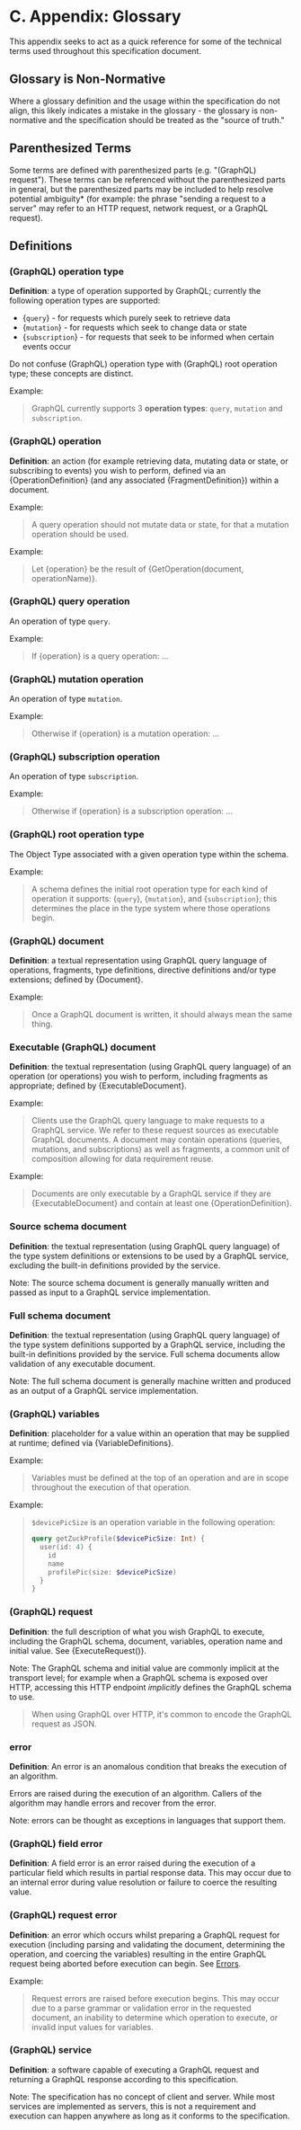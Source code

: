 # C. Appendix: Glossary

This appendix seeks to act as a quick reference for some of the technical terms
used throughout this specification document.

## Glossary is Non-Normative

Where a glossary definition and the usage within the specification do not
align, this likely indicates a mistake in the glossary - the glossary is
non-normative and the specification should be treated as the "source of truth."

## Parenthesized Terms

Some terms are defined with parenthesized parts (e.g. "(GraphQL) request").
These terms can be referenced without the parenthesized parts in general, but
the parenthesized parts may be included to help resolve potential ambiguity\*
(for example: the phrase "sending a request to a server" may refer to an HTTP
request, network request, or a GraphQL request).

## Definitions

### (GraphQL) operation type

**Definition**: a type of operation supported by GraphQL; currently the
following operation types are supported:

- {`query`} - for requests which purely seek to retrieve data
- {`mutation`} - for requests which seek to change data or state
- {`subscription`} - for requests that seek to be informed when certain events
  occur

Do not confuse (GraphQL) operation type with (GraphQL) root operation type;
these concepts are distinct.

Example:

> GraphQL currently supports 3 **operation types**: `query`, `mutation` and
> `subscription`.

### (GraphQL) operation

**Definition**: an action (for example retrieving data, mutating data or state,
or subscribing to events) you wish to perform, defined via an
{OperationDefinition} (and any associated {FragmentDefinition}) within a
document.

Example:

> A query operation should not mutate data or state, for that a mutation
> operation should be used.

Example:

> Let {operation} be the result of {GetOperation(document, operationName)}.

### (GraphQL) query operation

An operation of type `query`.

Example:

> If {operation} is a query operation: ...

### (GraphQL) mutation operation

An operation of type `mutation`.

Example:

> Otherwise if {operation} is a mutation operation: ...

### (GraphQL) subscription operation

An operation of type `subscription`.

Example:

> Otherwise if {operation} is a subscription operation: ...

### (GraphQL) root operation type

The Object Type associated with a given operation type within the schema.

Example:

> A schema defines the initial root operation type for each kind of operation
> it supports: {`query`}, {`mutation`}, and {`subscription`}; this determines
> the place in the type system where those operations begin.

### (GraphQL) document

**Definition**: a textual representation using GraphQL query language of
operations, fragments, type definitions, directive definitions and/or type
extensions; defined by {Document}.

Example:

> Once a GraphQL document is written, it should always mean the same
> thing.

### Executable (GraphQL) document

**Definition**: the textual representation (using GraphQL query language) of an
operation (or operations) you wish to perform, including fragments as
appropriate; defined by {ExecutableDocument}.

Example:

> Clients use the GraphQL query language to make requests to a GraphQL service.
> We refer to these request sources as executable GraphQL documents. A document
> may contain operations (queries, mutations, and subscriptions) as well as
> fragments, a common unit of composition allowing for data requirement reuse.

Example:

> Documents are only executable by a GraphQL service if they are
> {ExecutableDocument} and contain at least one {OperationDefinition}.

### Source schema document

**Definition**: the textual representation (using GraphQL query language) of the
type system definitions or extensions to be used by a GraphQL service, excluding
the built-in definitions provided by the service.

Note: The source schema document is generally manually written and passed as
input to a GraphQL service implementation.

### Full schema document

**Definition**: the textual representation (using GraphQL query language) of the
type system definitions supported by a GraphQL service, including the built-in
definitions provided by the service.
Full schema documents allow validation of any executable document.

Note: The full schema document is generally machine written and produced as an
output of a GraphQL service implementation.

### (GraphQL) variables

**Definition**: placeholder for a value within an operation that may be
supplied at runtime; defined via {VariableDefinitions}.

Example:

> Variables must be defined at the top of an operation and are in scope
> throughout the execution of that operation.

Example:

> `$devicePicSize` is an operation variable in the following operation:
>
> ```graphql example
> query getZuckProfile($devicePicSize: Int) {
>   user(id: 4) {
>     id
>     name
>     profilePic(size: $devicePicSize)
>   }
> }
> ```

### (GraphQL) request

**Definition**: the full description of what you wish GraphQL to execute,
including the GraphQL schema, document, variables, operation name and initial
value. See {ExecuteRequest()}.

Note: The GraphQL schema and initial value are commonly implicit at the
transport level; for example when a GraphQL schema is exposed over HTTP,
accessing this HTTP endpoint _implicitly_ defines the GraphQL schema to use.

> When using GraphQL over HTTP, it's common to encode the GraphQL request as
> JSON.

### error

**Definition**: An error is an anomalous condition that breaks the execution of an algorithm.

Errors are raised during the execution of an algorithm. Callers of the algorithm may handle errors and recover from the error.

Note: errors can be thought as exceptions in languages that support them.

### (GraphQL) field error

**Definition**: A field error is an error raised during the execution of a particular field which results in partial response data. This may occur due to an internal error during value resolution or failure to coerce the resulting value.

### (GraphQL) request error

**Definition**: an error which occurs whilst preparing a GraphQL request for
execution (including parsing and validating the document, determining the
operation, and coercing the variables) resulting in the entire GraphQL request
being aborted before execution can begin. See [Errors](#sec-Errors).

Example:

> Request errors are raised before execution begins. This may occur due to a
> parse grammar or validation error in the requested document, an inability to
> determine which operation to execute, or invalid input values for variables.

### (GraphQL) service

**Definition**: a software capable of executing a GraphQL request and returning
a GraphQL response according to this specification. 

Note: The specification has no concept of client and server. While most 
services are implemented as servers, this is not a requirement and execution
can happen anywhere as long as it conforms to the specification.
